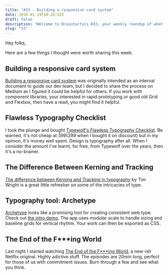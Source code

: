 ```yaml
---
title: "#33 - Building a responsive card system"
date: 2018-01-19T10:24:52Z
draft: false
description: "Welcome to Braintactics #33, your weekly roundup of what’s happening in design, code and typography."
slug: "33"
---
```


Hey folks,

Here are a few things I thought were worth sharing this week.

## Building a responsive card system

[Building a responsive card system](https://medium.com/@harrycresswell/building-a-responsive-card-system-d98f93794e1a) was originally intended as an internal document to guide our dev team, but I decided to share the process on Medium as I figured it could be helpful for others. If you work with component libraries, your interested in rapid prototyping or good old Grid and Flexbox, then have a read, you might find it helpful.

## Flawless Typography Checklist

I took the plunge and bought [Typewolf's Flawless Typography Checklist](https://www.typewolf.com/checklist). Be warned, it's not cheap at $399 ($299 when I bought it on discount) but in my opinion, it's money well spent. Design is typography after all. When I consider the amount I've learnt, for free, from Typewolf over the years, then it's a no-brainer.

## The Difference Between Kerning and Tracking

[The difference between Kerning and Tracking in typography](http://csskarma.com/blog/typography-kerning-tracking/) by Tim Wright is a great little refresher on some of the intricacies of type.

## Typography tool: Archetype

[Archetype](https://archetypeapp.com/) looks like a promising tool for creating consistent web type. Check out [the intro demo](https://youtu.be/lN-O-JonhDI). The app uses modular scale to handle sizing and baseline grids for vertical rhythm. Your work can then be exported as CSS.

## The End of the F\*\*\*ing World

Last night I started watching [The End of the F\*\*\*ing World](https://www.youtube.com/watch?v=vbiiik_T3Bo), a new-ish Netflix original. Highly adictive stuff. The episodes are 20min long, perfect for those of us with commitment issues. Burn through a few and see what you think.
